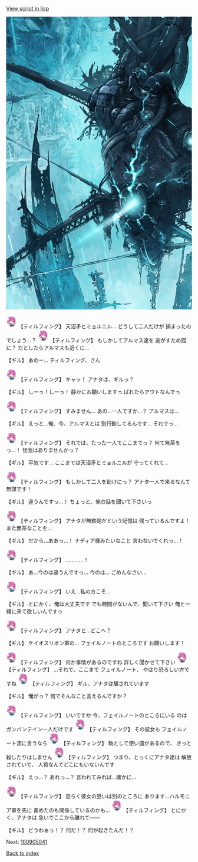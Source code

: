 [View script in lisp](../scripts/100905030.txt)

![underground_world_3.png](../images/backgrounds/underground_world_3.png)

<img src="../images/units/3101411.png" alt="3101411.png" height="34"/>
【ティルフィング】
天沼矛とミョルニル…
どうして二人だけが
捕まったのでしょう…？

<img src="../images/units/3101411.png" alt="3101411.png" height="34"/>
【ティルフィング】
もしかしてアルマス達を
逃がすため囮に？
だとしたらアルマスも近くに…

【ギル】
あのー…
ティルフィング、さん

<img src="../images/units/3101411.png" alt="3101411.png" height="34"/>
【ティルフィング】
キャッ！
アナタは、ギルっ？

【ギル】
しーっ！しーっ！
静かにお願いしますっ
ばれたらアウトなんでっ

<img src="../images/units/3101411.png" alt="3101411.png" height="34"/>
【ティルフィング】
すみません…
あの…一人ですか…？
アルマスは…

【ギル】
えっと…俺、今、アルマスとは
別行動してるんです…
それでっ…

<img src="../images/units/3101411.png" alt="3101411.png" height="34"/>
【ティルフィング】
それでは、たった一人でここまでっ？
何て無茶をっ…！
怪我はありませんかっ？

【ギル】
平気です…
ここまでは天沼矛とミョルニルが
守ってくれて…

<img src="../images/units/3101411.png" alt="3101411.png" height="34"/>
【ティルフィング】
もしかして二人を助けにっ？
アナタ一人で来るなんて無謀です！

【ギル】
違うんですっ…！
ちょっと、俺の話を聞いて下さいっ

<img src="../images/units/3101411.png" alt="3101411.png" height="34"/>
【ティルフィング】
アナタが無鉄砲だという記憶は
残っているんですよ！
また無茶なことを…

【ギル】
だから…ああっ…！
ナディア様みたいなこと
言わないでくれっ…！

<img src="../images/units/3101411.png" alt="3101411.png" height="34"/>
【ティルフィング】
…………！

【ギル】
あ…今のは違うんですっ…
今のは…
ごめんなさい…

<img src="../images/units/3101411.png" alt="3101411.png" height="34"/>
【ティルフィング】
いえ…私の方こそ…

【ギル】
とにかく、俺は大丈夫です
でも時間がないんで、聞いて下さい
俺と一緒に来て欲しいんですっ

<img src="../images/units/3101411.png" alt="3101411.png" height="34"/>
【ティルフィング】
アナタと…どこへ？

【ギル】
ケイオスリオン軍の…
フェイルノートのところです
お願いします！

<img src="../images/units/3101411.png" alt="3101411.png" height="34"/>
【ティルフィング】
何か事情があるのですね
詳しく聞かせて下さい

<img src="../images/units/3101411.png" alt="3101411.png" height="34"/>
【ティルフィング】
…それで、ここまで
フェイルノート、
やはり恐ろしい方ですね

<img src="../images/units/3101411.png" alt="3101411.png" height="34"/>
【ティルフィング】
ギル、アナタは騙されています

【ギル】
俺がっ？
何でそんなこと言えるんですか？

<img src="../images/units/3101411.png" alt="3101411.png" height="34"/>
【ティルフィング】
いいですか
今、フェイルノートのところにいる
のはガンバンテイン一人だけです

<img src="../images/units/3101411.png" alt="3101411.png" height="34"/>
【ティルフィング】
その彼女も
フェイルノート流に言うなら

<img src="../images/units/3101411.png" alt="3101411.png" height="34"/>
【ティルフィング】
駒として使い道があるので、
きっと殺したりはしません

<img src="../images/units/3101411.png" alt="3101411.png" height="34"/>
【ティルフィング】
つまり、とっくにアナタ達は
解放されていて、
人質なんてどこにもいないんです

【ギル】
えっ…？
あれっ…？
言われてみれば…確かに…

<img src="../images/units/3101411.png" alt="3101411.png" height="34"/>
【ティルフィング】
恐らく彼女の狙いは別のところに
あります…ハルモニア軍を先に
進めたのも関係しているのかも…

<img src="../images/units/3101411.png" alt="3101411.png" height="34"/>
【ティルフィング】
とにかく、アナタは
急いでここから離れて――

【ギル】
どうわぁっ！？
何だ！？
何が起きたんだ！？

Next: [100905041](100905041.md)

[Back to index](index.md)
